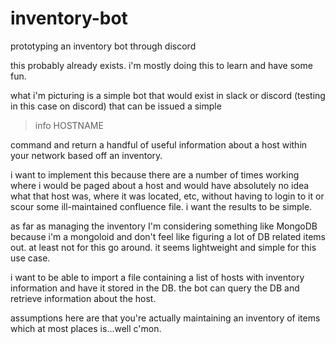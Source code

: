 # inventory-bot
prototyping an inventory bot through discord

this probably already exists. i'm mostly doing this to learn and have some fun.

what i'm picturing is a simple bot that would exist in slack or discord (testing in this case on discord) that can be issued a simple

> info HOSTNAME

command and return a handful of useful information about a host within your network based off an inventory. 

i want to implement this because there are a number of times working where i would be paged about a host and would have absolutely no idea what that host was, where it was located, etc, without having to login to it or scour some ill-maintained confluence file. i want the results to be simple.

as far as managing the inventory I'm considering something like MongoDB because i'm a mongoloid and don't feel like figuring a lot of DB related items out. at least not for this go around. it seems lightweight and simple for this use case.

i want to be able to import a file containing a list of hosts with inventory information and have it stored in the DB. the bot can query the DB and retrieve information about the host. 

assumptions here are that you're actually maintaining an inventory of items which at most places is...well c'mon.
